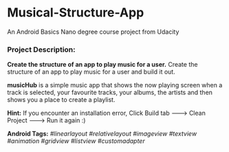 # Musical-Structure-App
An Android Basics Nano degree course project from Udacity
### Project Description: 
**Create the structure of an app to play music for a user.**
Create the structure of an app to play music for a user and build it out.

**musicHub** is a simple music app that shows the now playing screen when a track is selected, your favourite tracks, your albums, the artists and then shows you a place to create a playlist.

**Hint:** If you encounter an installation error, Click Build tab ---> Clean Project ---> Run it again :)

**Android Tags:** *#linearlayout* *#relativelayout* *#imageview* *#textview* *#animation* *#gridview* *#listview* *#customadapter* 
